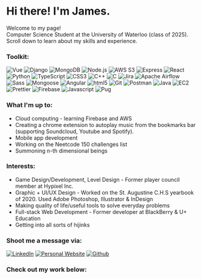 <h1>Hi there! I'm James.</h1>
<p>Welcome to my page!<br>Computer Science Student at the University of Waterloo (class of 2025). Scroll down to learn about my skills and experience.</p>

<h3>Toolkit:</h3>

<p>
    <img alt="Vue" src="https://img.shields.io/badge/-Vue-4FC08D?style=flat-square&logo=vuedotjs&logoColor=white" />
    <img alt="Django" src="https://img.shields.io/badge/-Django-0fab70?style=flat-square&logo=Django&logoColor=white" />
    <img alt="MongoDB" src="https://img.shields.io/badge/-MongoDB-47A248?style=flat-square&logo=mongodb&logoColor=white" />
    <img alt="Node.js" src="https://img.shields.io/badge/-Node.js-339933?style=flat-square&logo=Node.js&logoColor=white" />
    <img alt="AWS S3" src="https://img.shields.io/badge/-S3-569A31?style=flat-square&logo=amazons3&logoColor=white" />
    <img alt="Express" src="https://img.shields.io/badge/-Express-43853d?style=flat-square&logo=express&logoColor=white" />
    <img alt="React" src="https://img.shields.io/badge/-React-61DAFB?style=flat-square&logo=react&logoColor=white" />
    <img alt="Python" src="https://img.shields.io/badge/-Python-3776AB?style=flat-square&logo=python&logoColor=white" />
    <img alt="TypeScript" src="https://img.shields.io/badge/-TypeScript-3178C6?style=flat-square&logo=typescript&logoColor=white" />
    <img alt="CSS3" src="https://img.shields.io/badge/-CSS3-1572B6?style=flat-square&logo=css3&logoColor=white" />
    <img alt="C++" src="https://img.shields.io/badge/-C++-00599C?style=flat-square&logo=cplusplus&logoColor=white" />
    <img alt="C" src="https://img.shields.io/badge/-C-00589d?style=flat-square&logo=c&logoColor=white" />
    <img alt="Jira" src="https://img.shields.io/badge/-Jira-0052CC?style=flat-square&logo=jirasoftware&logoColor=white" />
    <img alt="Apache Airflow" src="https://img.shields.io/badge/-Route 53-8C4FFF?style=flat-square&logo=amazonroute53&logoColor=white" />
    <img alt="Sass" src="https://img.shields.io/badge/-Sass-CC6699?style=flat-square&logo=sass&logoColor=white" />
    <img alt="Mongoose" src="https://img.shields.io/badge/-Mongoose-880000?style=flat-square&logo=mongoose&logoColor=white" />
    <img alt="Angular" src="https://img.shields.io/badge/-Angular-dd0031?style=flat-square&logo=angular&logoColor=white" />
    <img alt="html5" src="https://img.shields.io/badge/-HTML5-E34F26?style=flat-square&logo=html5&logoColor=white" />
    <img alt="Git" src="https://img.shields.io/badge/-Git-F05032?style=flat-square&logo=git&logoColor=white" />
    <img alt="Postman" src="https://img.shields.io/badge/-Postman-FF6C37?style=flat-square&logo=postman&logoColor=white" />
    <img alt="Java" src="https://img.shields.io/badge/-Java-f8981d?style=flat-square&logo=java&logoColor=white" />
    <img alt="EC2" src="https://img.shields.io/badge/-EC2-FF9900?style=flat-square&logo=amazonec2&logoColor=white" />
    <img alt="Prettier" src="https://img.shields.io/badge/-Prettier-F7B93E?style=flat-square&logo=prettier&logoColor=white" />
    <img alt="Firebase" src="https://img.shields.io/badge/-Firebase-FFCA28?style=flat-square&logo=firebase&logoColor=white" />
    <img alt="Javascript" src="https://img.shields.io/badge/-Javascript-F7DF1E?style=flat-square&logo=javascript&logoColor=white" />
    <img alt="Pug" src="https://img.shields.io/badge/-Pug-efcca3?style=flat-square&logo=pug&logoColor=white" />
</p>

<h3>What I'm up to:</h3>
<ul>
    <li>Cloud computing - learning Firebase and AWS</li>
    <li>Creating a chrome extension to autoplay music from the bookmarks bar (supporting Soundcloud, Youtube and Spotify).</li>
    <li>Mobile app development</li>
    <li>Working on the Neetcode 150 challenges list</li>
    <li>Summoning n-th dimensional beings</li>
</ul>

<h3>Interests:</h3>
<ul>
    <li>Game Design/Development, Level Design - Former player council member at Hypixel Inc.</li>
    <li>Graphic + UI/UX Design - Worked on the St. Augustine C.H.S yearbook of 2020. Used Adobe Photoshop, Illustrator & InDesign</li>
    <li>Making quality of life/useful tools to solve everyday problems</li>
    <li>Full-stack Web Development - Former developer at BlackBerry & U+ Education</li>
    <li>Getting into all sorts of hijinks</li>
</ul>

<h3>Shoot me a message via:</h3>
<p>
    <a href="https://www.linkedin.com/in/james-treap" target="_blank"><img alt="LinkedIn" src="https://img.shields.io/badge/linkedin-%230077B5.svg?&style=for-the-badge&logo=linkedin&logoColor=white" /></a>
    <a href="https://jamestreap.github.io/" target="_blank"><img alt="Personal Website" src="https://img.shields.io/badge/Personal_Website-430098.svg?&style=for-the-badge&logo=githubpages&logoColor=white" /></a> 
    <a href="https://github.com/JamesTreap" target="_blank"><img alt="Github" src="https://img.shields.io/badge/GitHub-%2312100E.svg?&style=for-the-badge&logo=Github&logoColor=white" /></a>
</p>

<h3>Check out my work below:</h3>
